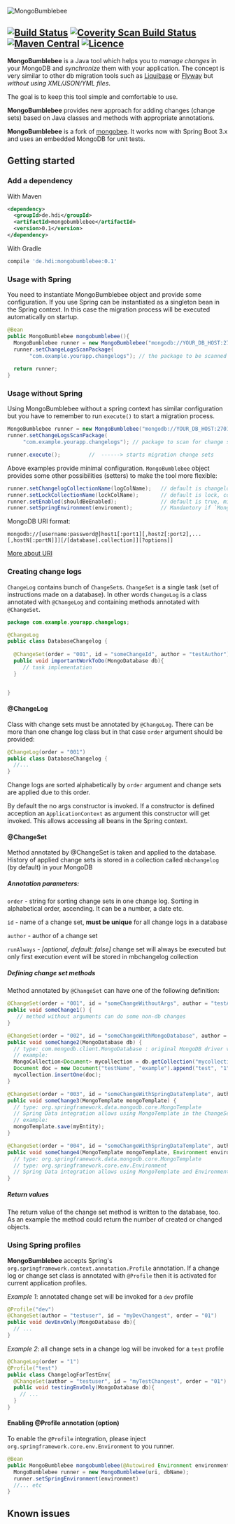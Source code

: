 ![MongoBumblebee](https://github.com/hdisysteme/MongoBumblebee/blob/main/misc/mongobumblebee_min.png)

[![Build Status](https://github.com/hdisysteme/MongoBumblebee/actions/workflows/maven.yml/badge.svg)](https://travis-ci.org/mongobumblebee/mongobumblebee) [![Coverity Scan Build Status](https://scan.coverity.com/projects/2721/badge.svg)](https://scan.coverity.com/projects/2721) [![Maven Central](https://maven-badges.herokuapp.com/maven-central/de.hdi/mongobumblebee/badge.svg)](https://maven-badges.herokuapp.com/maven-central/de.hdi/mongobumblebee) [![Licence](https://img.shields.io/hexpm/l/plug.svg)](https://github.com/hdisysteme/MongoBumblebee/blob/main/LICENSE)
---


**MongoBumblebee** is a Java tool which helps you to *manage changes* in your MongoDB and *synchronize* them with your application.
The concept is very similar to other db migration tools such as [Liquibase](http://www.liquibase.org) or [Flyway](http://flywaydb.org) but *without using XML/JSON/YML files*.

The goal is to keep this tool simple and comfortable to use.

**MongoBumblebee** provides new approach for adding changes (change sets) based on Java classes and methods with appropriate annotations.

**MongoBumblebee** is a fork of [mongobee](https://github.com/mongobee/mongobee). It works now with Spring Boot 3.x and uses an embedded MongoDB for unit tests.

## Getting started

### Add a dependency

With Maven
```xml
<dependency>
  <groupId>de.hdi</groupId>
  <artifactId>mongobumblebee</artifactId>
  <version>0.1</version>
</dependency>
```
With Gradle
```groovy
compile 'de.hdi:mongobumblebee:0.1'
```

### Usage with Spring

You need to instantiate MongoBumblebee object and provide some configuration.
If you use Spring can be instantiated as a singleton bean in the Spring context. 
In this case the migration process will be executed automatically on startup.

```java
@Bean
public MongoBumblebee mongobumblebee(){
  MongoBumblebee runner = new MongoBumblebee("mongodb://YOUR_DB_HOST:27017/", "DB_NAME");
  runner.setChangeLogsScanPackage(
       "com.example.yourapp.changelogs"); // the package to be scanned for change sets
  
  return runner;
}
```


### Usage without Spring
Using MongoBumblebee without a spring context has similar configuration but you have to remember to run `execute()` to start a migration process.

```java
MongoBumblebee runner = new MongoBumblebee("mongodb://YOUR_DB_HOST:27017/", "DB_NAME");
runner.setChangeLogsScanPackage(
     "com.example.yourapp.changelogs"); // package to scan for change sets

runner.execute();         //  ------> starts migration change sets
```

Above examples provide minimal configuration. `MongoBumblebee` object provides some other possibilities (setters) to make the tool more flexible:

```java
runner.setChangelogCollectionName(logColName);   // default is changelog, collection with applied change sets
runner.setLockCollectionName(lockColName);       // default is lock, collection used during migration process
runner.setEnabled(shouldBeEnabled);              // default is true, migration won't start if set to false
runner.setSpringEnvironment(enviroment);         // Mandantory if `MongoBumblebee` should work with profiles
```

MongoDB URI format:
```
mongodb://[username:password@]host1[:port1][,host2[:port2],...[,hostN[:portN]]][/[database[.collection]][?options]]
```
[More about URI](http://mongodb.github.io/mongo-java-driver/3.5/javadoc/)


### Creating change logs

`ChangeLog` contains bunch of `ChangeSet`s. `ChangeSet` is a single task (set of instructions made on a database). In other words `ChangeLog` is a class annotated with `@ChangeLog` and containing methods annotated with `@ChangeSet`.

```java 
package com.example.yourapp.changelogs;

@ChangeLog
public class DatabaseChangelog {
  
  @ChangeSet(order = "001", id = "someChangeId", author = "testAuthor")
  public void importantWorkToDo(MongoDatabase db){
     // task implementation
  }


}
```
#### @ChangeLog

Class with change sets must be annotated by `@ChangeLog`. There can be more than one change log class but in that case `order` argument should be provided:

```java
@ChangeLog(order = "001")
public class DatabaseChangelog {
  //...
}
```
Change logs are sorted alphabetically by `order` argument and change sets are applied due to this order.

By default the no args constructor is invoked. If a constructor is defined acception an `ApplicationContext` as argument this constructor will get invoked. This allows accessing all beans in the Spring context.

#### @ChangeSet

Method annotated by @ChangeSet is taken and applied to the database. History of applied change sets is stored in a collection called `mbchangelog` (by default) in your MongoDB

##### Annotation parameters:

`order` - string for sorting change sets in one change log. Sorting in alphabetical order, ascending. It can be a number, a date etc.

`id` - name of a change set, **must be unique** for all change logs in a database

`author` - author of a change set

`runAlways` - _[optional, default: false]_ change set will always be executed but only first execution event will be stored in mbchangelog collection

##### Defining change set methods
Method annotated by `@ChangeSet` can have one of the following definition:

```java
@ChangeSet(order = "001", id = "someChangeWithoutArgs", author = "testAuthor")
public void someChange1() {
   // method without arguments can do some non-db changes
}

@ChangeSet(order = "002", id = "someChangeWithMongoDatabase", author = "testAuthor")
public void someChange2(MongoDatabase db) {
  // type: com.mongodb.client.MongoDatabase : original MongoDB driver v. 3.x, operations allowed by driver are possible
  // example: 
  MongoCollection<Document> mycollection = db.getCollection("mycollection");
  Document doc = new Document("testName", "example").append("test", "1");
  mycollection.insertOne(doc);
}

@ChangeSet(order = "003", id = "someChangeWithSpringDataTemplate", author = "testAuthor")
public void someChange3(MongoTemplate mongoTemplate) {
  // type: org.springframework.data.mongodb.core.MongoTemplate
  // Spring Data integration allows using MongoTemplate in the ChangeSet
  // example:
  mongoTemplate.save(myEntity);
}

@ChangeSet(order = "004", id = "someChangeWithSpringDataTemplate", author = "testAuthor")
public void someChange4(MongoTemplate mongoTemplate, Environment environment) {
  // type: org.springframework.data.mongodb.core.MongoTemplate
  // type: org.springframework.core.env.Environment
  // Spring Data integration allows using MongoTemplate and Environment in the ChangeSet
}
```

##### Return values

The return value of the change set method is written to the database, too. As an example the method could return the number of created or changed objects.

### Using Spring profiles
     
**MongoBumblebee** accepts Spring's `org.springframework.context.annotation.Profile` annotation. If a change log or change set class is annotated  with `@Profile` then it is activated for current application profiles.

_Example 1_: annotated change set will be invoked for a `dev` profile
```java
@Profile("dev")
@ChangeSet(author = "testuser", id = "myDevChangest", order = "01")
public void devEnvOnly(MongoDatabase db){
  // ...
}
```
_Example 2_: all change sets in a change log will be invoked for a `test` profile
```java
@ChangeLog(order = "1")
@Profile("test")
public class ChangelogForTestEnv{
  @ChangeSet(author = "testuser", id = "myTestChangest", order = "01")
  public void testingEnvOnly(MongoDatabase db){
    // ...
  } 
}
```

#### Enabling @Profile annotation (option)
      
To enable the `@Profile` integration, please inject `org.springframework.core.env.Environment` to you runner.

```java      
@Bean 
public MongoBumblebee mongobumblebee(@Autowired Environment environment) {
  MongoBumblebee runner = new MongoBumblebee(uri, dbName);
  runner.setSpringEnvironment(environment)
  //... etc
}
```

## Known issues

